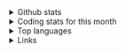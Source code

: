 
<details>
  <summary>Github stats</summary>
  <p align="center">
    <img src="https://github-readme-stats.vercel.app/api?username=terminaldweller&show_icons=true&theme=blue-green"/>
  </p>
</details>
<details>
  <summary>Coding stats for this month</summary>
  <p align="center">
    <!-- <img src="https://wakatime.com/share/@939a2c82-4342-452e-909a-61f1ee5e0b32/701c4356-5bca-42db-b683-926c1f1f5537.svg" height="400"/> -->
    <img src="https://github-readme-stats.vercel.app/api/wakatime?username=bloodstalker&theme=blue-green&hide=objc" height="400"/>
  </p>
</details>
<details>
<summary>Top languages</summary>
  <p align="center">
    <img src="https://github-readme-stats.vercel.app/api/top-langs/?username=terminaldweller&hide=html" height="400"/>
  </p>
</details>
<details>
  <summary>Links</summary>
  <p align="left">
    <ul>
      <li>Stackoverflow developer story</li>
      <li>Linkedin</li>
      <li>Linkedin</li>
    </ul>
  </p>
</details>
